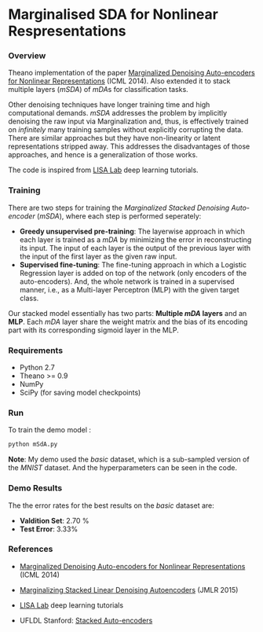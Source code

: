# Marginalised SDA for Nonlinear Respresentations
### Overview
Theano implementation of the paper [Marginalized Denoising Auto-encoders for Nonlinear Representations][main-paper] (ICML 2014). Also extended it to stack multiple layers (*mSDA*) of *mDA*s for classification tasks.

Other denoising techniques have longer training time and high computational demands. *mSDA* addresses the problem by implicitly denoising the raw input via Marginalization and, thus, is effectively trained on *infinitely* many training samples without explicitly corrupting the data. There are similar approaches but they have non-linearity or latent representations stripped away. This addresses the disadvantages of those approaches, and hence is a generalization of those works.

The code is inspired from [LISA Lab](lisa-lab) deep learning tutorials.

### Training
There are two steps for training the *Marginalized Stacked Denoising Auto-encoder* (*mSDA*), where each step is performed seperately:
  - **Greedy unsupervised pre-training**: The layerwise approach in which each layer is trained as a *mDA* by minimizing the error in reconstructing its input. The input of each layer is the output of the previous layer with the input of the first layer as the given raw input.
  - **Supervised fine-tuning**: The fine-tuning approach in which a Logistic Regression layer is added on top of the network (only encoders of the auto-encoders). And, the whole network is trained in a supervised manner, i.e., as a Multi-layer Perceptron (MLP) with the given target class.

Our stacked model essentially has two parts: **Multiple *mDA* layers** and an **MLP**. Each *mDA* layer share the weight matrix and the bias of its encoding part with its corresponding sigmoid layer in the MLP.

### Requirements
 - Python 2.7
 - Theano >= 0.9
 - NumPy
 - SciPy (for saving model checkpoints)

### Run
To train the demo model :
```sh
python mSdA.py 
```
**Note**: My demo used the *basic* dataset, which is a sub-sampled version of the *MNIST* dataset. And the hyperparameters can be seen in the code.
### Demo Results

The the error rates for the best results on the *basic* dataset are:
- **Valdition Set**: 2.70 %
- **Test Error**: 3.33%

### References
 - [Marginalized Denoising Auto-encoders for Nonlinear Representations][main-paper] (ICML 2014)
 - [Marginalizing Stacked Linear Denoising Autoencoders][stacked-paper] (JMLR 2015)
 - [LISA Lab][lisa-lab] deep learning tutorials
 - UFLDL Stanford: [Stacked Auto-encoders][stanford-tut]


   [main-paper]: <http://www.cse.wustl.edu/~mchen/papers/deepmsda.pdf>
   [lisa-lab]: <https://github.com/lisa-lab/DeepLearningTutorials>
   [stanford-tut]: <http://ufldl.stanford.edu/wiki/index.php/Stacked_Autoencoders>
   [stacked-paper]: <http://www.jmlr.org/papers/volume16/chen15c/chen15c.pdf>